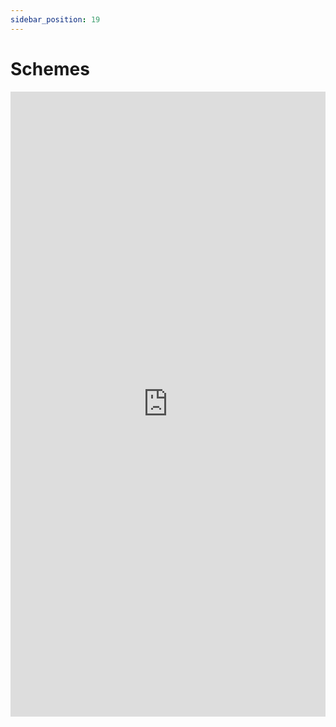 ```yaml
---
sidebar_position: 19
---
```


# Schemes

<iframe 
  src="https://drive.google.com/file/d/1XyGBC5_1x69xCWymS1UbSFws_fNWXNEk/preview" 
  width="100%" 
  height="1000px"
  frameBorder="0">
</iframe>
